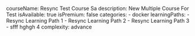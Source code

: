 courseName: Resync Test Course Sa
description: New Multiple Course For Test
isAvailable: true
isPremium: false
categories: 
    - docker
learningPaths: 
    - Resync Learning Path 1
    - Resync Learning Path 2
    - Resync Learning Path 3
    - sfff hghgh 4
complexity: advance
